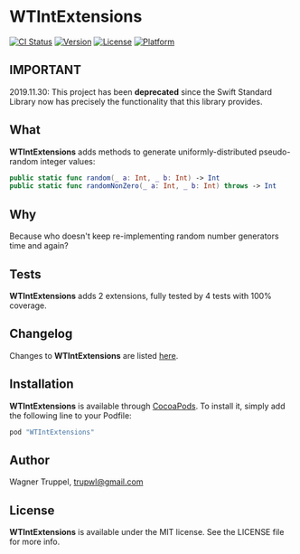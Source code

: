 # WTIntExtensions

[![CI Status](http://img.shields.io/travis/wltrup/Swift-WTIntExtensions.svg?style=flat)](https://travis-ci.org/wltrup/Swift-WTIntExtensions)
[![Version](https://img.shields.io/cocoapods/v/WTIntExtensions.svg?style=flat)](http://cocoapods.org/pods/WTIntExtensions)
[![License](https://img.shields.io/cocoapods/l/WTIntExtensions.svg?style=flat)](http://cocoapods.org/pods/WTIntExtensions)
[![Platform](https://img.shields.io/cocoapods/p/WTIntExtensions.svg?style=flat)](http://cocoapods.org/pods/WTIntExtensions)

## IMPORTANT
2019.11.30: This project has been **deprecated** since the Swift Standard Library now has precisely the functionality that this library provides.

## What

**WTIntExtensions** adds methods to generate uniformly-distributed pseudo-random integer values:

```swift
public static func random(_ a: Int, _ b: Int) -> Int
public static func randomNonZero(_ a: Int, _ b: Int) throws -> Int
```

## Why

Because who doesn't keep re-implementing random number generators time and again?

## Tests

**WTIntExtensions** adds 2 extensions, fully tested by 4 tests with 100% coverage.

## Changelog

Changes to **WTIntExtensions** are listed
[here](https://github.com/wltrup/Swift-WTIntExtensions/blob/master/CHANGELOG.md).

## Installation

**WTIntExtensions** is available through [CocoaPods](http://cocoapods.org). To install
it, simply add the following line to your Podfile:

```ruby
pod "WTIntExtensions"
```

## Author

Wagner Truppel, trupwl@gmail.com

## License

**WTIntExtensions** is available under the MIT license. See the LICENSE file for more info.
